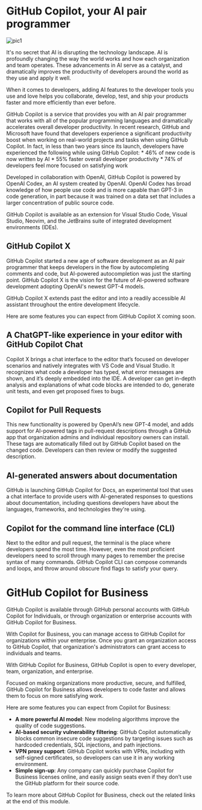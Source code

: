 # GitHub Copilot, your AI pair programmer

![pic1]()

It's no secret that AI is disrupting the technology landscape. AI is profoundly changing the way the world works and how each organization and team operates. These advancements in AI serve as a catalyst, and dramatically improves the productivity of developers around the world as they use and apply it well.

When it comes to developers, adding AI features to the developer tools you use and love helps you collaborate, develop, test, and ship your products faster and more efficiently than ever before.

GitHub Copilot is a service that provides you with an AI pair programmer that works with all of the popular programming languages and dramatically accelerates overall developer productivity. In recent research, GitHub and Microsoft have found that developers experience a significant productivity boost when working on real-world projects and tasks when using GitHub Copilot. In fact, in less than two years since its launch, developers have experienced the following while using GitHub Copilot:
    * 46% of new code is now written by AI
    * 55% faster overall developer productivity
    * 74% of developers feel more focused on satisfying work

Developed in collaboration with OpenAI, GitHub Copilot is powered by OpenAI Codex, an AI system created by OpenAI. OpenAI Codex has broad knowledge of how people use code and is more capable than GPT-3 in code generation, in part because it was trained on a data set that includes a larger concentration of public source code.

GitHub Copilot is available as an extension for Visual Studio Code, Visual Studio, Neovim, and the JetBrains suite of integrated development environments (IDEs).

## GitHub Copilot X
GitHub Copilot started a new age of software development as an AI pair programmer that keeps developers in the flow by autocompleting comments and code, but AI-powered autocompletion was just the starting point. GitHub Copilot X is the vision for the future of AI-powered software development adopting OpenAI's newest GPT-4 models.

GitHub Copilot X extends past the editor and into a readily accessible AI assistant throughout the entire development lifecycle.

Here are some features you can expect from GitHub Copilot X coming soon.

## A ChatGPT-like experience in your editor with GitHub Copilot Chat
Copilot X brings a chat interface to the editor that’s focused on developer scenarios and natively integrates with VS Code and Visual Studio. It recognizes what code a developer has typed, what error messages are shown, and it’s deeply embedded into the IDE. A developer can get in-depth analysis and explanations of what code blocks are intended to do, generate unit tests, and even get proposed fixes to bugs.

## Copilot for Pull Requests
This new functionality is powered by OpenAI’s new GPT-4 model, and adds support for AI-powered tags in pull-request descriptions through a GitHub app that organization admins and individual repository owners can install. These tags are automatically filled out by GitHub Copilot based on the changed code. Developers can then review or modify the suggested description.

## AI-generated answers about documentation
GitHub is launching GitHub Copilot for Docs, an experimental tool that uses a chat interface to provide users with AI-generated responses to questions about documentation, including questions developers have about the languages, frameworks, and technologies they're using.

## Copilot for the command line interface (CLI)
Next to the editor and pull request, the terminal is the place where developers spend the most time. However, even the most proficient developers need to scroll through many pages to remember the precise syntax of many commands. GitHub Copilot CLI can compose commands and loops, and throw around obscure find flags to satisfy your query.

# GitHub Copilot for Business
GitHub Copilot is available through GitHub personal accounts with GitHub Copilot for Individuals, or through organization or enterprise accounts with GitHub Copilot for Business.

With Copilot for Business, you can manage access to GitHub Copilot for organizations within your enterprise. Once you grant an organization access to GitHub Copilot, that organization's administrators can grant access to individuals and teams.

With GitHub Copilot for Business, GitHub Copilot is open to every developer, team, organization, and enterprise.

Focused on making organizations more productive, secure, and fulfilled, GitHub Copilot for Business allows developers to code faster and allows them to focus on more satisfying work.

Here are some features you can expect from Copilot for Business:
* **A more powerful AI model**: New modeling algorithms improve the quality of code suggestions.
* **AI-based security vulnerability filtering**: GitHub Copilot automatically blocks common insecure code suggestions by targeting issues such as hardcoded credentials, SQL injections, and path injections.
* **VPN proxy support**: GitHub Copilot works with VPNs, including with self-signed certificates, so developers can use it in any working environment.
* **Simple sign-up**: Any company can quickly purchase Copilot for Business licenses online, and easily assign seats even if they don’t use the GitHub platform for their source code.

To learn more about GitHub Copilot for Business, check out the related links at the end of this module.
